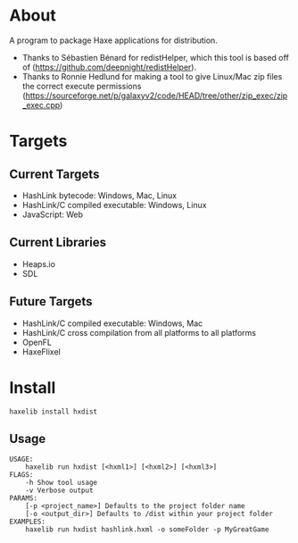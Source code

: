 # About

A program to package Haxe applications for distribution. 

- Thanks to Sébastien Bénard for redistHelper, which this tool is based off of (https://github.com/deepnight/redistHelper).
- Thanks to Ronnie Hedlund for making a tool to give Linux/Mac zip files the correct execute permissions (https://sourceforge.net/p/galaxyv2/code/HEAD/tree/other/zip_exec/zip_exec.cpp)

# Targets

## Current Targets

- HashLink bytecode: Windows, Mac, Linux
- HashLink/C compiled executable: Windows, Linux
- JavaScript: Web

## Current Libraries

- Heaps.io
- SDL

## Future Targets

- HashLink/C compiled executable: Windows, Mac
- HashLink/C cross compilation from all platforms to all platforms
- OpenFL
- HaxeFlixel

# Install

```
haxelib install hxdist
```

## Usage

```
USAGE:
    haxelib run hxdist [<hxml1>] [<hxml2>] [<hxml3>]
FLAGS:
    -h Show tool usage
    -v Verbose output
PARAMS:
    [-p <project_name>] Defaults to the project folder name
    [-o <output_dir>] Defaults to /dist within your project folder
EXAMPLES:
    haxelib run hxdist hashlink.hxml -o someFolder -p MyGreatGame
```
